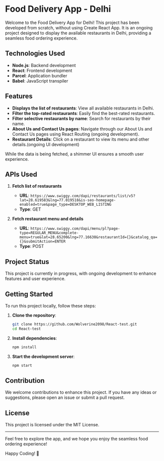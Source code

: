 # Food Delivery App - Delhi

Welcome to the Food Delivery App for Delhi! This project has been developed from scratch, without using Create React App. It is an ongoing project designed to display the available restaurants in Delhi, providing a seamless food ordering experience.

## Technologies Used

- **Node.js**: Backend development
- **React**: Frontend development
- **Parcel**: Application bundler
- **Babel**: JavaScript transpiler

## Features

- **Displays the list of restaurants**: View all available restaurants in Delhi.
- **Filter the top-rated restaurants**: Easily find the best-rated restaurants.
- **Filter selective restaurants by name**: Search for restaurants by their name.
- **About Us and Contact Us pages**: Navigate through our About Us and Contact Us pages using React Routing (ongoing development).
- **Restaurant Details**: Click on a restaurant to view its menu and other details.(ongoing UI development)

While the data is being fetched, a shimmer UI ensures a smooth user experience.

## APIs Used

1. **Fetch list of restaurants**

   - **URL**: `https://www.swiggy.com/dapi/restaurants/list/v5?lat=28.619583&lng=77.019518&is-seo-homepage-enabled=true&page_type=DESKTOP_WEB_LISTING`
   - **Type**: GET

2. **Fetch restaurant menu and details**
   - **URL**: `https://www.swiggy.com/dapi/menu/pl?page-type=REGULAR_MENU&complete-menu=true&lat=28.65200&lng=77.16630&restaurantId={}&catalog_qa={}&submitAction=ENTER`
   - **Type**: POST

## Project Status

This project is currently in progress, with ongoing development to enhance features and user experience.

## Getting Started

To run this project locally, follow these steps:

1. **Clone the repository**:

   ```bash
   git clone https://github.com/Wolverine2098/React-test.git
   cd React-test
   ```

2. **Install dependencies**:

   ```bash
   npm install
   ```

3. **Start the development server**:
   ```bash
   npm start
   ```

## Contribution

We welcome contributions to enhance this project. If you have any ideas or suggestions, please open an issue or submit a pull request.

## License

This project is licensed under the MIT License.

---

Feel free to explore the app, and we hope you enjoy the seamless food ordering experience!

Happy Coding! 🌟

